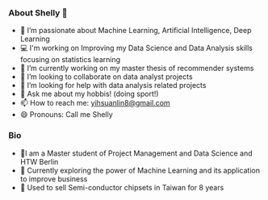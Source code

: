 ### About Shelly 👋

- 🔭 I’m passionate about Machine Learning, Artificial Intelligence, Deep Learning
- 💻 I'm working on Improving my Data Science and Data Analysis skills focusing on statistics learning
- 🌱 I’m currently working on my master thesis of recommender systems
- 👯 I’m looking to collaborate on data analyst projects
- 🤔 I’m looking for help with data analysis related projects
- 💬 Ask me about my hobbis! (doing sport!)
- 📫 How to reach me: yihsuanlin8@gmail.com
- 😄 Pronouns: Call me Shelly

### Bio

- 🙎‍I am a Master student of Project Management and Data Science and HTW Berlin
- 🌱 Currently exploring the power of Machine Learning and its application to improve business
- 🏅 Used to sell Semi-conductor chipsets in Taiwan for 8 years

<!--
**shellylin100/shellylin100** is a ✨ _special_ ✨ repository because its `README.md` (this file) appears on your GitHub profile.

Here are some ideas to get you started:

- 🔭 I’m currently working on time series analysis
- 🌱 I’m currently learning Machine Learning and Deep Learning
- 👯 I’m looking to collaborate on data analyst projects
- 🤔 I’m looking for help with data analysis related projects
- 💬 Ask me about my hobbis! (doing sport!)
- 📫 How to reach me: yihsuanlin8@gmail.com
- 😄 Pronouns: Call me Shelly

